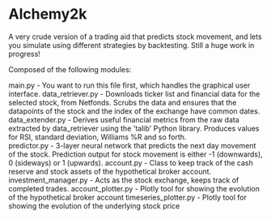 # Alchemy2k

A very crude version of a trading aid that predicts stock movement, and lets you simulate using different strategies by backtesting. Still a huge work in progress!


Composed of the following modules:

main.py - You want to run this file first, which handles the graphical user interface. 
data_retriever.py - Downloads ticker list and financial data for the selected stock, from Netfonds. Scrubs the data and ensures that the datapoints of the stock and the index of the exchange have common dates. 
data_extender.py - Derives useful financial metrics from the raw data extracted by data_retriever using the 'talib' Python library. Produces values for RSI, standard deviation, Williams %R and so forth.  
predictor.py - 3-layer neural network that predicts the next day movement of the stock. Prediction output for stock movement is either -1 (downwards), 0 (sideways) or 1 (upwards). 
account.py - Class to keep track of the cash reserve and stock assets of the hypothetical broker account. 
investment_manager.py - Acts as the stock exchange, keeps track of completed trades. 
account_plotter.py - Plotly tool for showing the evolution of the hypothetical broker account 
timeseries_plotter.py - Plotly tool for showing the evolution of the underlying stock price 

